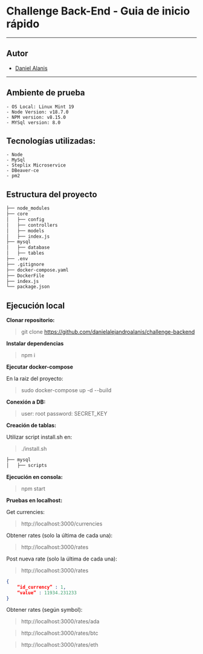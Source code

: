 # Challenge Back-End - Guia de inicio rápido

-----

## Autor
- [Daniel Alanis](https://github.com/danielalejandroalanis)

-----

## Ambiente de prueba

    - OS Local: Linux Mint 19
    - Node Version: v18.7.0
    - NPM version: v8.15.0
    - MYSql version: 8.0

## Tecnologías utilizadas:

    - Node
    - MySql
    - Steplix Microservice
    - DBeaver-ce
    - pm2

## Estructura del proyecto

```bash
├── node_modules
├── core
│   ├── config
│   ├── controllers
│   ├── models
│   ├── index.js
├── mysql
│   ├── database
│   ├── tables
├── .env
├── .gitignore
├── docker-compose.yaml
├── DockerFile
├── index.js
└── package.json
```

## Ejecución local

**Clonar repositorio:** 

> git clone https://github.com/danielalejandroalanis/challenge-backend

**Instalar dependencias**

> npm i

**Ejecutar docker-compose**

En la raiz del proyecto:

> sudo docker-compose up -d --build

**Conexión a DB:**

> user: root
> password: SECRET_KEY

**Creación de tablas:**

Utilizar script install.sh en:

> ./install.sh

```bash
├── mysql
│   ├── scripts
```

**Ejecución en consola:**

> npm start

**Pruebas en localhost:**

Get currencies:
> http://localhost:3000/currencies

Obtener rates (solo la última de cada una):
> http://localhost:3000/rates

Post nueva rate (solo la última de cada una):
> http://localhost:3000/rates
```json
{
    “id_currency” : 1,
    “value” : 11934.231233
}
```



Obtener rates (según symbol):
> http://localhost:3000/rates/ada

> http://localhost:3000/rates/btc

> http://localhost:3000/rates/eth

